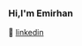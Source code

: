 ### Hi,I'm Emirhan

👔 [linkedin][linkedin]



[linkedin]: https://www.linkedin.com/in/emirhan-doğandemir-2294b0201/


